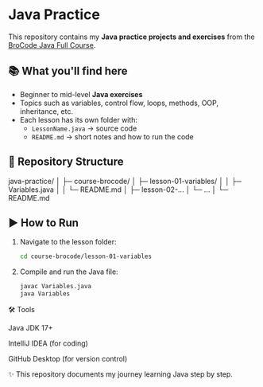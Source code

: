 # Java Practice

This repository contains my **Java practice projects and exercises** from the  
[BroCode Java Full Course](https://www.youtube.com/watch?v=xk4_1vDrzzo).

## 📚 What you'll find here
- Beginner to mid-level **Java exercises**
- Topics such as variables, control flow, loops, methods, OOP, inheritance, etc.
- Each lesson has its own folder with:
  - `LessonName.java` → source code
  - `README.md` → short notes and how to run the code

## 📂 Repository Structure
java-practice/
│
├─ course-brocode/
│ ├─ lesson-01-variables/
│ │ ├─ Variables.java
│ │ └─ README.md
│ ├─ lesson-02-...
│ └─ ...
│
└─ README.md

## ▶️ How to Run
1. Navigate to the lesson folder:
   ```bash
   cd course-brocode/lesson-01-variables

2. Compile and run the Java file:
   ```bash
   javac Variables.java
   java Variables

🛠 Tools

Java JDK 17+

IntelliJ IDEA
 (for coding)

GitHub Desktop
 (for version control)

✨ This repository documents my journey learning Java step by step.
